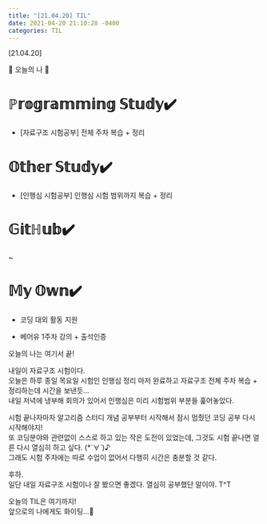 ```yaml
---
title: "[21.04.20] TIL"
date: 2021-04-20 21:10:28 -0400
categories: TIL
---
```


[21.04.20]

🙌 오늘의 나 🙌

# ℙ𝕣𝕠𝕘𝕣𝕒𝕞𝕞𝕚𝕟𝕘 𝕊𝕥𝕦𝕕𝕪✔️

- [자료구조 시험공부] 전체 주차 복습 + 정리     

# 𝕆𝕥𝕙𝕖𝕣 𝕊𝕥𝕦𝕕𝕪✔️
- [인행심 시험공부]  인행심 시험 범위까지 복습 + 정리

# 𝔾𝕚𝕥ℍ𝕦𝕓✔️

~

# 𝕄𝕪 𝕆𝕨𝕟✔️

- 코딩 대외 활동 지원

-  베어유 1주차 강의 + 출석인증



오늘의 나는 여기서 끝!   

내일이 자료구조 시험이다.    
오늘은 하루 종일 목요일 시험인 인행심 정리 마저 완료하고
자료구조 전체 주차 복습 + 정리하는데 시간을 보낸듯...        
내일 저녁에 냉부해 회의가 있어서 인행심은 미리 시험범위 부분들 훑어놓았다.    


시험 끝나자마자 알고리즘 스터디 개념 공부부터 시작해서 잠시 멈췄던 코딩 공부 다시 시작해야지!    
또 코딩분야와 관련없이 스스로 하고 있는 작은 도전이 있었는데, 그것도 시험 끝나면 얼른 다시 열심히 하고 싶다. (*´∀`)♪    
그래도 시험 주차에는 따로 수업이 없어서 다행히 시간은 충분할 것 같다.     

후하.  
일단 내일 자료구조 시험이나 잘 봤으면 좋겠다. 열심히 공부했단 말이야. T^T   



오늘의 TIL은 여기까지!    
앞으로의 나에게도 화이팅...🌸
